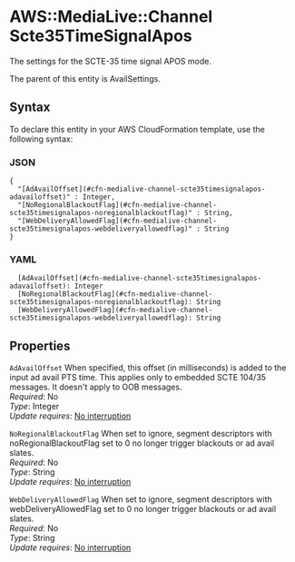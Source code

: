 # AWS::MediaLive::Channel Scte35TimeSignalApos<a name="aws-properties-medialive-channel-scte35timesignalapos"></a>

The settings for the SCTE\-35 time signal APOS mode\.

The parent of this entity is AvailSettings\.

## Syntax<a name="aws-properties-medialive-channel-scte35timesignalapos-syntax"></a>

To declare this entity in your AWS CloudFormation template, use the following syntax:

### JSON<a name="aws-properties-medialive-channel-scte35timesignalapos-syntax.json"></a>

```
{
  "[AdAvailOffset](#cfn-medialive-channel-scte35timesignalapos-adavailoffset)" : Integer,
  "[NoRegionalBlackoutFlag](#cfn-medialive-channel-scte35timesignalapos-noregionalblackoutflag)" : String,
  "[WebDeliveryAllowedFlag](#cfn-medialive-channel-scte35timesignalapos-webdeliveryallowedflag)" : String
}
```

### YAML<a name="aws-properties-medialive-channel-scte35timesignalapos-syntax.yaml"></a>

```
  [AdAvailOffset](#cfn-medialive-channel-scte35timesignalapos-adavailoffset): Integer
  [NoRegionalBlackoutFlag](#cfn-medialive-channel-scte35timesignalapos-noregionalblackoutflag): String
  [WebDeliveryAllowedFlag](#cfn-medialive-channel-scte35timesignalapos-webdeliveryallowedflag): String
```

## Properties<a name="aws-properties-medialive-channel-scte35timesignalapos-properties"></a>

`AdAvailOffset`  <a name="cfn-medialive-channel-scte35timesignalapos-adavailoffset"></a>
When specified, this offset \(in milliseconds\) is added to the input ad avail PTS time\. This applies only to embedded SCTE 104/35 messages\. It doesn't apply to OOB messages\.  
*Required*: No  
*Type*: Integer  
*Update requires*: [No interruption](https://docs.aws.amazon.com/AWSCloudFormation/latest/UserGuide/using-cfn-updating-stacks-update-behaviors.html#update-no-interrupt)

`NoRegionalBlackoutFlag`  <a name="cfn-medialive-channel-scte35timesignalapos-noregionalblackoutflag"></a>
When set to ignore, segment descriptors with noRegionalBlackoutFlag set to 0 no longer trigger blackouts or ad avail slates\.  
*Required*: No  
*Type*: String  
*Update requires*: [No interruption](https://docs.aws.amazon.com/AWSCloudFormation/latest/UserGuide/using-cfn-updating-stacks-update-behaviors.html#update-no-interrupt)

`WebDeliveryAllowedFlag`  <a name="cfn-medialive-channel-scte35timesignalapos-webdeliveryallowedflag"></a>
When set to ignore, segment descriptors with webDeliveryAllowedFlag set to 0 no longer trigger blackouts or ad avail slates\.  
*Required*: No  
*Type*: String  
*Update requires*: [No interruption](https://docs.aws.amazon.com/AWSCloudFormation/latest/UserGuide/using-cfn-updating-stacks-update-behaviors.html#update-no-interrupt)
